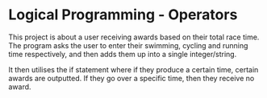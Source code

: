 
# Logical Programming - Operators

This project is about a user receiving awards based on their total race time. The program asks the user to enter their swimming, cycling and running time respectively, and then adds them up into a single integer/string.

It then utilises the if statement where if they produce a certain time, certain awards are outputted. If they go over a specific time, then they receive no award.

